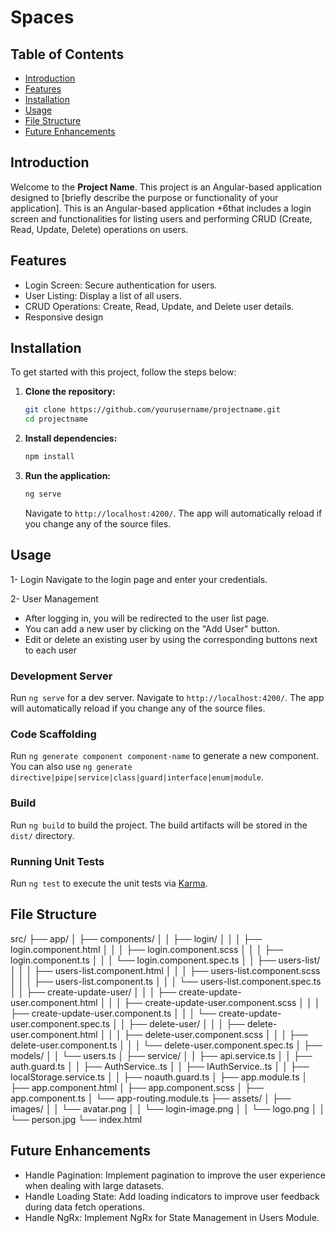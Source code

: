 # Spaces 


## Table of Contents

- [Introduction](#introduction)
- [Features](#features)
- [Installation](#installation)
- [Usage](#usage)
- [File Structure](#file-structure)
- [Future Enhancements](#future-enhancements)

## Introduction

Welcome to the **Project Name**. This project is an Angular-based application designed to [briefly describe the purpose or functionality of your application].
This is an Angular-based application +6that includes a login screen and functionalities for listing users and performing CRUD (Create, Read, Update, Delete) operations on users.


## Features

- Login Screen: Secure authentication for users.
- User Listing: Display a list of all users.
- CRUD Operations: Create, Read, Update, and Delete user details.
- Responsive design

## Installation

To get started with this project, follow the steps below:

1. **Clone the repository:**

    ```sh
    git clone https://github.com/yourusername/projectname.git
    cd projectname
    ```

2. **Install dependencies:**

    ```sh
    npm install
    ```

3. **Run the application:**

    ```sh
    ng serve
    ```

    Navigate to `http://localhost:4200/`. The app will automatically reload if you change any of the source files.

## Usage

1- Login
  Navigate to the login page and enter your credentials.
  
2- User Management
  - After logging in, you will be redirected to the user list page.
  - You can add a new user by clicking on the "Add User" button.
  - Edit or delete an existing user by using the corresponding buttons next to each user


### Development Server

Run `ng serve` for a dev server. Navigate to `http://localhost:4200/`. The app will automatically reload if you change any of the source files.

### Code Scaffolding

Run `ng generate component component-name` to generate a new component. You can also use `ng generate directive|pipe|service|class|guard|interface|enum|module`.

### Build

Run `ng build` to build the project. The build artifacts will be stored in the `dist/` directory.

### Running Unit Tests

Run `ng test` to execute the unit tests via [Karma](https://karma-runner.github.io).

## File Structure

src/
├── app/
│   ├── components/
│   │   ├── login/
│   │   │   ├── login.component.html
│   │   │   ├── login.component.scss
│   │   │   ├── login.component.ts
│   │   │   └── login.component.spec.ts
│   │   ├── users-list/
│   │   │   ├── users-list.component.html
│   │   │   ├── users-list.component.scss
│   │   │   ├── users-list.component.ts
│   │   │   └── users-list.component.spec.ts
│   │   ├── create-update-user/
│   │   │   ├── create-update-user.component.html
│   │   │   ├── create-update-user.component.scss
│   │   │   ├── create-update-user.component.ts
│   │   │   └── create-update-user.component.spec.ts
│   │   ├── delete-user/
│   │   │   ├── delete-user.component.html
│   │   │   ├── delete-user.component.scss
│   │   │   ├── delete-user.component.ts
│   │   │   └── delete-user.component.spec.ts
│   ├── models/
│   │   └── users.ts
│   ├── service/
│   │   ├── api.service.ts
│   │   ├── auth.guard.ts
│   │   ├── AuthService..ts
│   │   ├── IAuthService..ts
│   │   ├── localStorage.service.ts
│   │   ├── noauth.guard.ts
│   ├── app.module.ts
│   ├── app.component.html
│   ├── app.component.scss
│   ├── app.component.ts
│   └── app-routing.module.ts
├── assets/
│   ├── images/
│   │   └── avatar.png
│   │   └── login-image.png
│   │   └── logo.png
│   │   └── person.jpg
└── index.html

## Future Enhancements

-  Handle Pagination: Implement pagination to improve the user experience when dealing with large datasets.
- Handle Loading State: Add loading indicators to improve user feedback during data fetch operations.
- Handle NgRx: Implement NgRx for State Management in Users Module.

